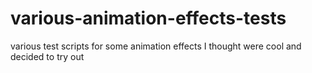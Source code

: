 # various-animation-effects-tests
various test scripts for some animation effects I thought were cool and decided to try out
